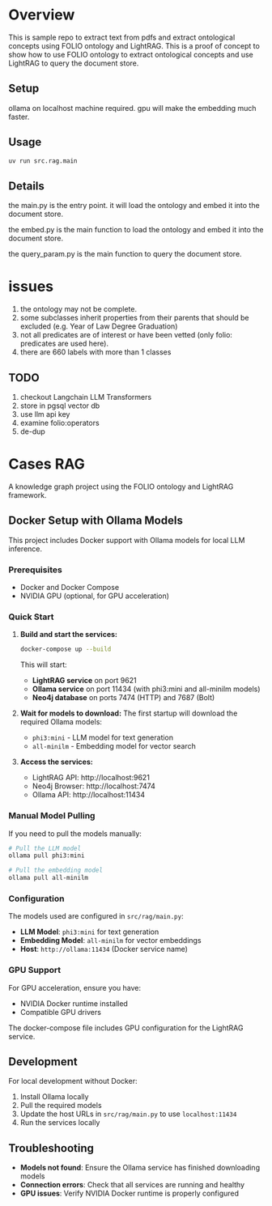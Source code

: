 # Overview

This is sample repo to extract text from pdfs and extract ontological concepts using FOLIO ontology and LightRAG. This is a proof of concept to show how to use FOLIO ontology to extract ontological concepts and use LightRAG to query the document store.

## Setup

ollama on localhost machine required.
gpu will make the embedding much faster.

## Usage

```bash
uv run src.rag.main
```

## Details
the main.py is the entry point. it will load the ontology and embed it into the document store.

the embed.py is the main function to load the ontology and embed it into the document store.

the query_param.py is the main function to query the document store.

# issues
1. the ontology may not be complete.
2. some subclasses inherit properties from their parents that should be excluded (e.g. Year of Law Degree Graduation)
3. not all predicates are of interest or have been vetted (only folio: predicates are used here). 
4. there are 660 labels with more than 1 classes 

## TODO
1. checkout Langchain LLM Transformers
2. store in pgsql vector db 
3. use llm api key
4. examine folio:operators
5. de-dup

# Cases RAG

A knowledge graph project using the FOLIO ontology and LightRAG framework.

## Docker Setup with Ollama Models

This project includes Docker support with Ollama models for local LLM inference.

### Prerequisites

- Docker and Docker Compose
- NVIDIA GPU (optional, for GPU acceleration)

### Quick Start

1. **Build and start the services:**
   ```bash
   docker-compose up --build
   ```

   This will start:
   - **LightRAG service** on port 9621
   - **Ollama service** on port 11434 (with phi3:mini and all-minilm models)
   - **Neo4j database** on ports 7474 (HTTP) and 7687 (Bolt)

2. **Wait for models to download:**
   The first startup will download the required Ollama models:
   - `phi3:mini` - LLM model for text generation
   - `all-minilm` - Embedding model for vector search

3. **Access the services:**
   - LightRAG API: http://localhost:9621
   - Neo4j Browser: http://localhost:7474
   - Ollama API: http://localhost:11434

### Manual Model Pulling

If you need to pull the models manually:

```bash
# Pull the LLM model
ollama pull phi3:mini

# Pull the embedding model  
ollama pull all-minilm
```

### Configuration

The models used are configured in `src/rag/main.py`:
- **LLM Model**: `phi3:mini` for text generation
- **Embedding Model**: `all-minilm` for vector embeddings
- **Host**: `http://ollama:11434` (Docker service name)

### GPU Support

For GPU acceleration, ensure you have:
- NVIDIA Docker runtime installed
- Compatible GPU drivers

The docker-compose file includes GPU configuration for the LightRAG service.

## Development

For local development without Docker:

1. Install Ollama locally
2. Pull the required models
3. Update the host URLs in `src/rag/main.py` to use `localhost:11434`
4. Run the services locally

## Troubleshooting

- **Models not found**: Ensure the Ollama service has finished downloading models
- **Connection errors**: Check that all services are running and healthy
- **GPU issues**: Verify NVIDIA Docker runtime is properly configured
